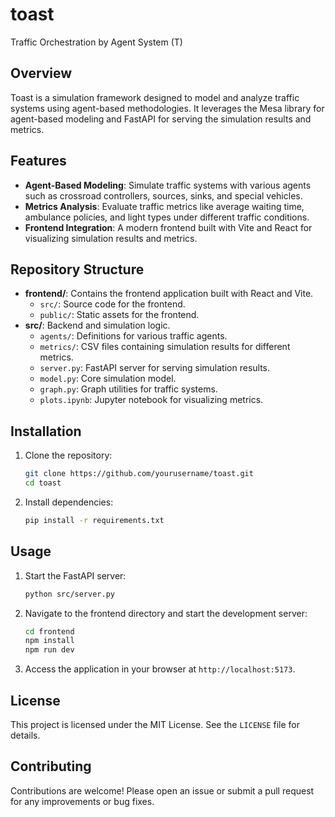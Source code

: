 # toast

Traffic Orchestration by Agent System (T)

## Overview
Toast is a simulation framework designed to model and analyze traffic systems using agent-based methodologies. It leverages the Mesa library for agent-based modeling and FastAPI for serving the simulation results and metrics.

## Features
- **Agent-Based Modeling**: Simulate traffic systems with various agents such as crossroad controllers, sources, sinks, and special vehicles.
- **Metrics Analysis**: Evaluate traffic metrics like average waiting time, ambulance policies, and light types under different traffic conditions.
- **Frontend Integration**: A modern frontend built with Vite and React for visualizing simulation results and metrics.

## Repository Structure
- **frontend/**: Contains the frontend application built with React and Vite.
  - `src/`: Source code for the frontend.
  - `public/`: Static assets for the frontend.
- **src/**: Backend and simulation logic.
  - `agents/`: Definitions for various traffic agents.
  - `metrics/`: CSV files containing simulation results for different metrics.
  - `server.py`: FastAPI server for serving simulation results.
  - `model.py`: Core simulation model.
  - `graph.py`: Graph utilities for traffic systems.
  - `plots.ipynb`: Jupyter notebook for visualizing metrics.

## Installation
1. Clone the repository:
   ```bash
   git clone https://github.com/yourusername/toast.git
   cd toast
   ```
2. Install dependencies:
   ```bash
   pip install -r requirements.txt
   ```

## Usage
1. Start the FastAPI server:
   ```bash
   python src/server.py
   ```
2. Navigate to the frontend directory and start the development server:
   ```bash
   cd frontend
   npm install
   npm run dev
   ```
3. Access the application in your browser at `http://localhost:5173`.

## License
This project is licensed under the MIT License. See the `LICENSE` file for details.

## Contributing
Contributions are welcome! Please open an issue or submit a pull request for any improvements or bug fixes.